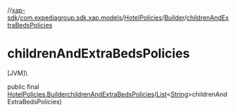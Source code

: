 //[xap-sdk](../../../../index.md)/[com.expediagroup.sdk.xap.models](../../index.md)/[HotelPolicies](../index.md)/[Builder](index.md)/[childrenAndExtraBedsPolicies](children-and-extra-beds-policies.md)

# childrenAndExtraBedsPolicies

[JVM]\

public final [HotelPolicies.Builder](index.md)[childrenAndExtraBedsPolicies](children-and-extra-beds-policies.md)([List](https://docs.oracle.com/javase/8/docs/api/java/util/List.html)&lt;[String](https://docs.oracle.com/javase/8/docs/api/java/lang/String.html)&gt;childrenAndExtraBedsPolicies)
